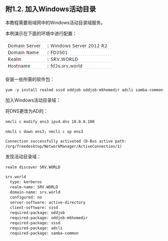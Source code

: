 ## 附1.2. 加入Windows活动目录

本教程需要局域网中的Windows活动目录域服务。

本例演示在下面的环境中进行配置：

![realmd-environment](../Contents/realmd-environment.png)

安装一些所需的软件包：

`yum -y install realmd sssd oddjob oddjob-mkhomedir adcli samba-common`

加入Windows活动目录域：

将DNS更改为AD的：

`nmcli c modify ens3 ipv4.dns 10.0.0.100`

`nmcli c down ens3; nmcli c up ens3`

```
Connection successfully activated (D-Bus active path: /org/freedesktop/NetworkManager/ActiveConnection/1)
```

发现活动目录域：

`realm discover SRV.WORLD`

```
srv.world
  type: kerberos
  realm-name: SRV.WORLD
  domain-name: srv.world
  configured: no
  server-software: active-directory
  client-software: sssd
  required-package: oddjob
  required-package: oddjob-mkhomedir
  required-package: sssd
  required-package: adcli
  required-package: samba-common
```



























